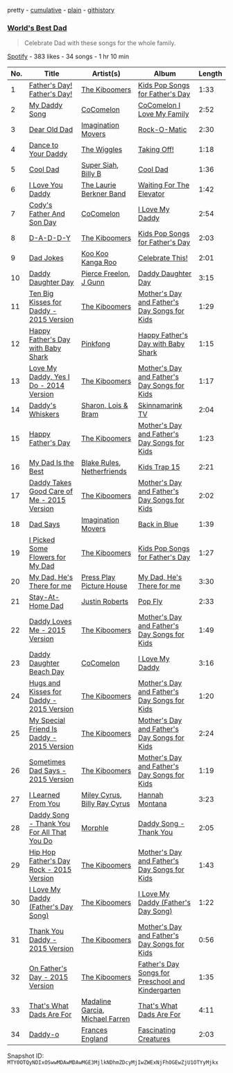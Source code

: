 pretty - [cumulative](/playlists/cumulative/37i9dQZF1DX3XHbM3c2ftZ.md) - [plain](/playlists/plain/37i9dQZF1DX3XHbM3c2ftZ) - [githistory](https://github.githistory.xyz/mackorone/spotify-playlist-archive/blob/main/playlists/plain/37i9dQZF1DX3XHbM3c2ftZ)

### [World's Best Dad](https://open.spotify.com/playlist/37i9dQZF1DX3XHbM3c2ftZ)

> Celebrate Dad with these songs for the whole family.

[Spotify](https://open.spotify.com/user/spotify) - 383 likes - 34 songs - 1 hr 10 min

| No. | Title | Artist(s) | Album | Length |
|---|---|---|---|---|
| 1 | [Father's Day! Father's Day!](https://open.spotify.com/track/2QhuyNYE0WBPNhsGC4chR3) | [The Kiboomers](https://open.spotify.com/artist/1qKLikeNYpQFSsDAjg7HpI) | [Kids Pop Songs for Father's Day](https://open.spotify.com/album/4pOfhxZCAqDEiRTpgJEG4O) | 1:33 |
| 2 | [My Daddy Song](https://open.spotify.com/track/1GIiqb0sl5AscLsypZYR0H) | [CoComelon](https://open.spotify.com/artist/6SXTTUJxIVwMbc1POrviTr) | [CoComelon I Love My Family](https://open.spotify.com/album/3YBvGGVcQfxHWYe3AdlrgU) | 2:52 |
| 3 | [Dear Old Dad](https://open.spotify.com/track/1o4hp0Rm5xST4llL6xuXSM) | [Imagination Movers](https://open.spotify.com/artist/3nkUcLzl9v6cIxFI6cvTeD) | [Rock\-O\-Matic](https://open.spotify.com/album/3xeaFPnwRzHEE7xQYs1P6w) | 2:30 |
| 4 | [Dance to Your Daddy](https://open.spotify.com/track/3Q5Qi7wr74JGzcG7JRGpb4) | [The Wiggles](https://open.spotify.com/artist/2JY5qzEozvTdogkDTkkOMf) | [Taking Off!](https://open.spotify.com/album/6LxjwpJzotr71JIF2RefDm) | 1:18 |
| 5 | [Cool Dad](https://open.spotify.com/track/6TKG8t6wMW7xwPz89IVDlF) | [Super Siah](https://open.spotify.com/artist/36s30oXmxBFCjVoJLiOY9P), [Billy B](https://open.spotify.com/artist/6q22S1wbS1Eg7NbOQVA04o) | [Cool Dad](https://open.spotify.com/album/4Gn2D9bQMnETCm9SbQrX34) | 1:36 |
| 6 | [I Love You Daddy](https://open.spotify.com/track/0JUMkRana9MTtoyzBEIcjr) | [The Laurie Berkner Band](https://open.spotify.com/artist/6T2pk5T8c4Wi61x1v84sUa) | [Waiting For The Elevator](https://open.spotify.com/album/0e4v336x5GPwp8R5nTUzQd) | 1:42 |
| 7 | [Cody's Father And Son Day](https://open.spotify.com/track/3pIr7dWddZ7x3l9u6m6VGE) | [CoComelon](https://open.spotify.com/artist/6SXTTUJxIVwMbc1POrviTr) | [I Love My Daddy](https://open.spotify.com/album/5kHnimhvYsAw8tIiH5lM5w) | 2:54 |
| 8 | [D\-A\-D\-D\-Y](https://open.spotify.com/track/4zOYDuFm2b11YRpoZWxxUG) | [The Kiboomers](https://open.spotify.com/artist/1qKLikeNYpQFSsDAjg7HpI) | [Kids Pop Songs for Father's Day](https://open.spotify.com/album/4pOfhxZCAqDEiRTpgJEG4O) | 2:03 |
| 9 | [Dad Jokes](https://open.spotify.com/track/4P2DCTzjAs1IHAD82yT3dg) | [Koo Koo Kanga Roo](https://open.spotify.com/artist/7BZ3v2GTT5KHVmc9Gk1sRb) | [Celebrate This!](https://open.spotify.com/album/5hukeI5hHKtT4qgMkL0Im6) | 2:01 |
| 10 | [Daddy Daughter Day](https://open.spotify.com/track/2VilbTTWiFGgLFStz1n1kg) | [Pierce Freelon](https://open.spotify.com/artist/49DZXXkpkkpbrEsEaMKuKG), [J Gunn](https://open.spotify.com/artist/4YlGNqY6XyHNkQEMLlYBG9) | [Daddy Daughter Day](https://open.spotify.com/album/0YGPSOEewQPtVhygfvLCkv) | 3:15 |
| 11 | [Ten Big Kisses for Daddy \- 2015 Version](https://open.spotify.com/track/2GLbHYj680L2jUAT7CgaIi) | [The Kiboomers](https://open.spotify.com/artist/1qKLikeNYpQFSsDAjg7HpI) | [Mother's Day and Father's Day Songs for Kids](https://open.spotify.com/album/5Kzm0vKSwHDj1Ib3w4fVE8) | 1:29 |
| 12 | [Happy Father's Day with Baby Shark](https://open.spotify.com/track/2BTKU6PYdOV1pcxoN4tvcr) | [Pinkfong](https://open.spotify.com/artist/7cTXfwpe9peK0UE1bZyIWZ) | [Happy Father's Day with Baby Shark](https://open.spotify.com/album/3CmrV3AACHnxa7RHutWRIp) | 1:15 |
| 13 | [Love My Daddy, Yes I Do \- 2014 Version](https://open.spotify.com/track/3Xhnm12LeuiPwemRJ7WrQQ) | [The Kiboomers](https://open.spotify.com/artist/1qKLikeNYpQFSsDAjg7HpI) | [Mother's Day and Father's Day Songs for Kids](https://open.spotify.com/album/5Kzm0vKSwHDj1Ib3w4fVE8) | 1:17 |
| 14 | [Daddy's Whiskers](https://open.spotify.com/track/5B7vbfnVqNX1zkcy0uqasM) | [Sharon, Lois & Bram](https://open.spotify.com/artist/0SPvCvZvk7XDx8tGtGQhiE) | [Skinnamarink TV](https://open.spotify.com/album/2Mwc6S6uZkjBCFhACiADZL) | 2:04 |
| 15 | [Happy Father's Day](https://open.spotify.com/track/3iQ9E3zONfP3JNSTIg4AWh) | [The Kiboomers](https://open.spotify.com/artist/1qKLikeNYpQFSsDAjg7HpI) | [Mother's Day and Father's Day Songs for Kids](https://open.spotify.com/album/5Kzm0vKSwHDj1Ib3w4fVE8) | 1:23 |
| 16 | [My Dad Is the Best](https://open.spotify.com/track/5fChnxVxgKVgawPiEY7uFS) | [Blake Rules](https://open.spotify.com/artist/5cdbXEnJgop6zjIxn4ljZ8), [Netherfriends](https://open.spotify.com/artist/5nYfBUxnHtI6LAp32fl9qY) | [Kids Trap 15](https://open.spotify.com/album/730ycVX0jx135J8Sp4qCqR) | 2:21 |
| 17 | [Daddy Takes Good Care of Me \- 2015 Version](https://open.spotify.com/track/1hQDkxjJotKkwh1ISYsfuO) | [The Kiboomers](https://open.spotify.com/artist/1qKLikeNYpQFSsDAjg7HpI) | [Mother's Day and Father's Day Songs for Kids](https://open.spotify.com/album/5Kzm0vKSwHDj1Ib3w4fVE8) | 2:02 |
| 18 | [Dad Says](https://open.spotify.com/track/7HfeUhrMpph6p9CEC5s26T) | [Imagination Movers](https://open.spotify.com/artist/3nkUcLzl9v6cIxFI6cvTeD) | [Back in Blue](https://open.spotify.com/album/0BukmpdVbPXp4N7tPXwY2b) | 1:39 |
| 19 | [I Picked Some Flowers for My Dad](https://open.spotify.com/track/5JrBUBvYLEwC3U4N43lxs1) | [The Kiboomers](https://open.spotify.com/artist/1qKLikeNYpQFSsDAjg7HpI) | [Kids Pop Songs for Father's Day](https://open.spotify.com/album/4pOfhxZCAqDEiRTpgJEG4O) | 1:27 |
| 20 | [My Dad, He's There for me](https://open.spotify.com/track/0u7jvhbm2cwcvDwkCYLiqp) | [Press Play Picture House](https://open.spotify.com/artist/3kkuBZw9vZG5rsZkEvyGhS) | [My Dad, He's There for me](https://open.spotify.com/album/2aKqsNcBlJZCMJ6irRZsGt) | 3:30 |
| 21 | [Stay\-At\-Home Dad](https://open.spotify.com/track/57l9AeSfZCrzHQN5AZmE8Z) | [Justin Roberts](https://open.spotify.com/artist/0gPiY8YtQXCp3arXBVFUk5) | [Pop Fly](https://open.spotify.com/album/6gBUKKZ73fmFo14OPMsh8Q) | 2:33 |
| 22 | [Daddy Loves Me \- 2015 Version](https://open.spotify.com/track/4qWiOTX8W1pjQLeyImYqef) | [The Kiboomers](https://open.spotify.com/artist/1qKLikeNYpQFSsDAjg7HpI) | [Mother's Day and Father's Day Songs for Kids](https://open.spotify.com/album/5Kzm0vKSwHDj1Ib3w4fVE8) | 1:49 |
| 23 | [Daddy Daughter Beach Day](https://open.spotify.com/track/78XtqCToJJoqXo5Zu3T6hG) | [CoComelon](https://open.spotify.com/artist/6SXTTUJxIVwMbc1POrviTr) | [I Love My Daddy](https://open.spotify.com/album/5kHnimhvYsAw8tIiH5lM5w) | 3:16 |
| 24 | [Hugs and Kisses for Daddy \- 2015 Version](https://open.spotify.com/track/6R1NMGMuNRYrBP6Scoi9nF) | [The Kiboomers](https://open.spotify.com/artist/1qKLikeNYpQFSsDAjg7HpI) | [Mother's Day and Father's Day Songs for Kids](https://open.spotify.com/album/5Kzm0vKSwHDj1Ib3w4fVE8) | 1:20 |
| 25 | [My Special Friend Is Daddy \- 2015 Version](https://open.spotify.com/track/23lD80OM6g5MnF1VPQQDrx) | [The Kiboomers](https://open.spotify.com/artist/1qKLikeNYpQFSsDAjg7HpI) | [Mother's Day and Father's Day Songs for Kids](https://open.spotify.com/album/5Kzm0vKSwHDj1Ib3w4fVE8) | 2:24 |
| 26 | [Sometimes Dad Says \- 2015 Version](https://open.spotify.com/track/4sLXCebdp5NNNvwn9djEQO) | [The Kiboomers](https://open.spotify.com/artist/1qKLikeNYpQFSsDAjg7HpI) | [Mother's Day and Father's Day Songs for Kids](https://open.spotify.com/album/5Kzm0vKSwHDj1Ib3w4fVE8) | 1:19 |
| 27 | [I Learned From You](https://open.spotify.com/track/3qhIhyu9Sl8lyF43vNt9Dv) | [Miley Cyrus](https://open.spotify.com/artist/5YGY8feqx7naU7z4HrwZM6), [Billy Ray Cyrus](https://open.spotify.com/artist/60rpJ9SgigSd16DOAG7GSa) | [Hannah Montana](https://open.spotify.com/album/0TyDqWrWHzuyFjjnKqDClu) | 3:23 |
| 28 | [Daddy Song \- Thank You For All That You Do](https://open.spotify.com/track/5cNZz55WzWwomcIY8yzWY6) | [Morphle](https://open.spotify.com/artist/0klGLXMn3FdjcUlNqQJosO) | [Daddy Song \- Thank You](https://open.spotify.com/album/5Xcd1QuA3o8Kw6uUYOAZyM) | 2:05 |
| 29 | [Hip Hop Father's Day Rock \- 2015 Version](https://open.spotify.com/track/4HGdUreUjbjmSBbcZEZfod) | [The Kiboomers](https://open.spotify.com/artist/1qKLikeNYpQFSsDAjg7HpI) | [Mother's Day and Father's Day Songs for Kids](https://open.spotify.com/album/5Kzm0vKSwHDj1Ib3w4fVE8) | 1:43 |
| 30 | [I Love My Daddy \(Father's Day Song\)](https://open.spotify.com/track/48PksuyrMX70Z95RzncsuI) | [The Kiboomers](https://open.spotify.com/artist/1qKLikeNYpQFSsDAjg7HpI) | [I Love My Daddy \(Father's Day Song\)](https://open.spotify.com/album/781P4aJCYWv7dffqBSsV3P) | 1:22 |
| 31 | [Thank You Daddy \- 2015 Version](https://open.spotify.com/track/4CM86Nl5qPmdDGYYwcj8pP) | [The Kiboomers](https://open.spotify.com/artist/1qKLikeNYpQFSsDAjg7HpI) | [Mother's Day and Father's Day Songs for Kids](https://open.spotify.com/album/5Kzm0vKSwHDj1Ib3w4fVE8) | 0:56 |
| 32 | [On Father's Day \- 2015 Version](https://open.spotify.com/track/4kYtmbg5O8ClYUt9fEL4ZT) | [The Kiboomers](https://open.spotify.com/artist/1qKLikeNYpQFSsDAjg7HpI) | [Father's Day Songs for Preschool and Kindergarten](https://open.spotify.com/album/0Yi2bqgiqSbIoCCdjjPu7z) | 1:35 |
| 33 | [That's What Dads Are For](https://open.spotify.com/track/6OGvN8SQuFS7tgEddBBA27) | [Madaline Garcia](https://open.spotify.com/artist/3TV0dL70cwRcE7VxCYCfdm), [Michael Farren](https://open.spotify.com/artist/0KL1tXshbivm72a4PAWUjF) | [That's What Dads Are For](https://open.spotify.com/album/5afeQKHZfZcRCvMcdiQles) | 4:11 |
| 34 | [Daddy\-o](https://open.spotify.com/track/6ti6642d8YTQ7YNy7I9OD0) | [Frances England](https://open.spotify.com/artist/4JSWvkbDnumAidofuVTCrD) | [Fascinating Creatures](https://open.spotify.com/album/0QNI8ietPOpLX0nrJPzrRi) | 2:03 |

Snapshot ID: `MTY0OTQyNDIxOSwwMDAwMDAwMGE3MjlkNDhmZDcyMjIwZWExNjFhOGEwZjU1OTYyMjkx`
